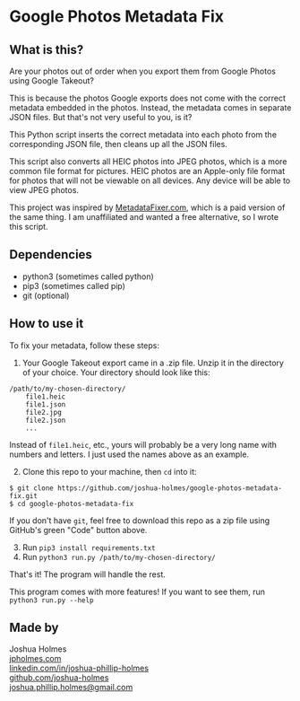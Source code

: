 # Google Photos Metadata Fix

## What is this?

Are your photos out of order when you export them from Google Photos using Google Takeout?

This is because the photos Google exports does not come with the correct metadata embedded in the photos. Instead, the metadata comes in separate JSON files. But that's not very useful to you, is it?

This Python script inserts the correct metadata into each photo from the corresponding JSON file, then cleans up all the JSON files.

This script also converts all HEIC photos into JPEG photos, which is a more common file format for pictures. HEIC photos are an Apple-only file format for photos that will not be viewable on all devices. Any device will be able to view JPEG photos.

This project was inspired by [MetadataFixer.com](https://metadatafixer.com/), which is a paid version of the same thing. I am unaffiliated and wanted a free alternative, so I wrote this script.

## Dependencies

* python3 (sometimes called python)
* pip3 (sometimes called pip)
* git (optional)

## How to use it

To fix your metadata, follow these steps:

1. Your Google Takeout export came in a .zip file. Unzip it in the directory of your choice. Your directory should look like this:
```
/path/to/my-chosen-directory/
    file1.heic
    file1.json
    file2.jpg
    file2.json
    ...
```
Instead of `file1.heic`, etc., yours will probably be a very long name with numbers and letters. I just used the names above as an example.

2. Clone this repo to your machine, then `cd` into it:
```
$ git clone https://github.com/joshua-holmes/google-photos-metadata-fix.git
$ cd google-photos-metadata-fix
```
If you don't have `git`, feel free to download this repo as a zip file using GitHub's green "Code" button above.

3. Run `pip3 install requirements.txt`
4. Run `python3 run.py /path/to/my-chosen-directory/`

That's it! The program will handle the rest.

This program comes with more features! If you want to see them, run `python3 run.py --help`

## Made by
Joshua Holmes<br/>
[jpholmes.com](https://www.jpholmes.com)<br/>
[linkedin.com/in/joshua-phillip-holmes](https://www.linkedin.com/in/joshua-phillip-holmes/)<br/>
[github.com/joshua-holmes](https://github.com/joshua-holmes)<br/>
[joshua.phillip.holmes@gmail.com](mailto:joshua.phillip.holmes@gmail.com)

